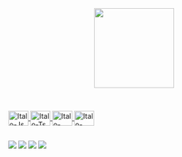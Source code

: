 
<div align="center">
  <a href="https://github.com/abreuitalo">
  <img height="160em" src="https://github-readme-stats.vercel.app/api?username=abreuitalo&show_icons=true&theme=tokyonight&include_all_commits=true&count_private=true"/>
 <!--<img height="150em" src="https://github-readme-stats.vercel.app/api/top-langs/?username=abreuitalo&layout=compact&langs_count=7&theme=highcontrast"/> !-->
    </div>
 
  ##
  
  <!-- skills !-->
  <div style="display: inline_block"><br>
  <img align="center" alt="Italo-Js" height="30" width="40" src="https://cdn.jsdelivr.net/gh/devicons/devicon/icons/javascript/javascript-original.svg">
  <img align="center" alt="Italo-Ts" height="30" width="40" src="https://cdn.jsdelivr.net/gh/devicons/devicon/icons/typescript/typescript-original.svg">
  <img align="center" alt="Italo-HTML" height="30" width="40" src="https://cdn.jsdelivr.net/gh/devicons/devicon/icons/html5/html5-original-wordmark.svg">
  <img align="center" alt="Italo-CSS" height="30" width="40" src="https://cdn.jsdelivr.net/gh/devicons/devicon/icons/css3/css3-original-wordmark.svg">
    </div>
  
  ## 
  
  <div>
  <a href="https://instagram.com/abreuitalo18" target="_blank"><img src="https://img.shields.io/badge/-Instagram-%23E4405F?style=for-the-badge&logo=instagram&logoColor=white" target="_blank"></a>
  <a href = "mailto:italoabreu76@gmail.com"><img src="https://img.shields.io/badge/Gmail-D14836?style=for-the-badge&logo=gmail&logoColor=white" target="_blank"></a>
  <a href="https://www.linkedin.com/in/ítalo-leite-7711b3198" target="_blank"><img src="https://img.shields.io/badge/-LinkedIn-%230077B5?style=for-the-badge&logo=linkedin&logoColor=white" target="_blank"></a> 
    <a href="https://api.whatsapp.com/send?phone=5562985552692&text=Ol%C3%A1,%20como%20posso%20ajudar%253F" target="_blank"><img src="https://img.shields.io/badge/WhatsApp-25D366?style=for-the-badge&logo=whatsapp&logoColor=white" target="_blank"></a> 
  </div>
